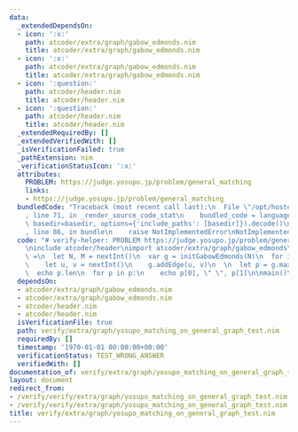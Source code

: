 ```yaml
---
data:
  _extendedDependsOn:
  - icon: ':x:'
    path: atcoder/extra/graph/gabow_edmonds.nim
    title: atcoder/extra/graph/gabow_edmonds.nim
  - icon: ':x:'
    path: atcoder/extra/graph/gabow_edmonds.nim
    title: atcoder/extra/graph/gabow_edmonds.nim
  - icon: ':question:'
    path: atcoder/header.nim
    title: atcoder/header.nim
  - icon: ':question:'
    path: atcoder/header.nim
    title: atcoder/header.nim
  _extendedRequiredBy: []
  _extendedVerifiedWith: []
  _isVerificationFailed: true
  _pathExtension: nim
  _verificationStatusIcon: ':x:'
  attributes:
    PROBLEM: https://judge.yosupo.jp/problem/general_matching
    links:
    - https://judge.yosupo.jp/problem/general_matching
  bundledCode: "Traceback (most recent call last):\n  File \"/opt/hostedtoolcache/Python/3.9.6/x64/lib/python3.9/site-packages/onlinejudge_verify/documentation/build.py\"\
    , line 71, in _render_source_code_stat\n    bundled_code = language.bundle(stat.path,\
    \ basedir=basedir, options={'include_paths': [basedir]}).decode()\n  File \"/opt/hostedtoolcache/Python/3.9.6/x64/lib/python3.9/site-packages/onlinejudge_verify/languages/nim.py\"\
    , line 86, in bundle\n    raise NotImplementedError\nNotImplementedError\n"
  code: "# verify-helper: PROBLEM https://judge.yosupo.jp/problem/general_matching\n\
    \ninclude atcoder/header\nimport atcoder/extra/graph/gabow_edmonds\n\nproc main()\
    \ =\n  let N, M = nextInt()\n  var g = initGabowEdmonds(N)\n  for i in 0..<M:\n\
    \    let u, v = nextInt()\n    g.addEdge(u, v)\n  \n  let p = g.maxMatching()\n\
    \  echo p.len\n  for p in p:\n    echo p[0], \" \", p[1]\n\nmain()\n"
  dependsOn:
  - atcoder/extra/graph/gabow_edmonds.nim
  - atcoder/extra/graph/gabow_edmonds.nim
  - atcoder/header.nim
  - atcoder/header.nim
  isVerificationFile: true
  path: verify/extra/graph/yosupo_matching_on_general_graph_test.nim
  requiredBy: []
  timestamp: '1970-01-01 00:00:00+00:00'
  verificationStatus: TEST_WRONG_ANSWER
  verifiedWith: []
documentation_of: verify/extra/graph/yosupo_matching_on_general_graph_test.nim
layout: document
redirect_from:
- /verify/verify/extra/graph/yosupo_matching_on_general_graph_test.nim
- /verify/verify/extra/graph/yosupo_matching_on_general_graph_test.nim.html
title: verify/extra/graph/yosupo_matching_on_general_graph_test.nim
---
```

